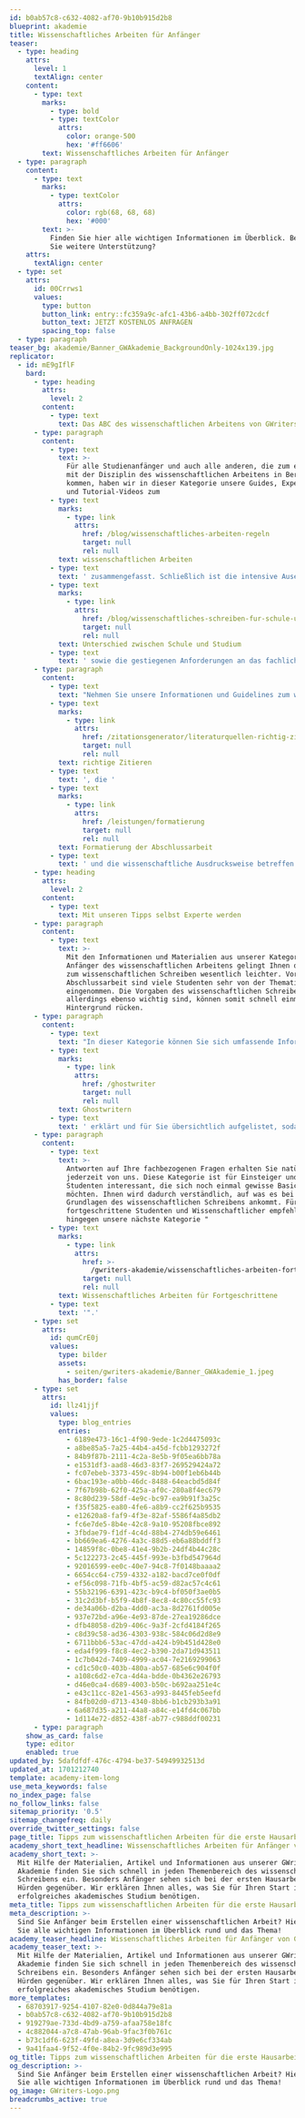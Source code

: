 ```yaml
---
id: b0ab57c8-c632-4082-af70-9b10b915d2b8
blueprint: akademie
title: Wissenschaftliches Arbeiten für Anfänger
teaser:
  - type: heading
    attrs:
      level: 1
      textAlign: center
    content:
      - type: text
        marks:
          - type: bold
          - type: textColor
            attrs:
              color: orange-500
              hex: '#ff6606'
        text: Wissenschaftliches Arbeiten für Anfänger
  - type: paragraph
    content:
      - type: text
        marks:
          - type: textColor
            attrs:
              color: rgb(68, 68, 68)
              hex: '#000'
        text: >-
          Finden Sie hier alle wichtigen Informationen im Überblick. Benötigen
          Sie weitere Unterstützung?
    attrs:
      textAlign: center
  - type: set
    attrs:
      id: 00Crrws1
      values:
        type: button
        button_link: entry::fc359a9c-afc1-43b6-a4bb-302ff072cdcf
        button_text: JETZT KOSTENLOS ANFRAGEN
        spacing_top: false
  - type: paragraph
teaser_bg: akademie/Banner_GWAkademie_BackgroundOnly-1024x139.jpg
replicator:
  - id: mE9gIflF
    bard:
      - type: heading
        attrs:
          level: 2
        content:
          - type: text
            text: Das ABC des wissenschaftlichen Arbeitens von GWriters
      - type: paragraph
        content:
          - type: text
            text: >-
              Für alle Studienanfänger und auch alle anderen, die zum ersten mal
              mit der Disziplin des wissenschaftlichen Arbeitens in Berührung
              kommen, haben wir in dieser Kategorie unsere Guides, Expertentipps
              und Tutorial-Videos zum 
          - type: text
            marks:
              - type: link
                attrs:
                  href: /blog/wissenschaftliches-arbeiten-regeln
                  target: null
                  rel: null
            text: wissenschaftlichen Arbeiten
          - type: text
            text: ' zusammengefasst. Schließlich ist die intensive Auseinandersetzung mit der Wissenschaft fast ein Studium für sich und bereits bei den ersten Hausarbeiten machen sich der '
          - type: text
            marks:
              - type: link
                attrs:
                  href: /blog/wissenschaftliches-schreiben-fur-schule-und-studium
                  target: null
                  rel: null
            text: Unterschied zwischen Schule und Studium
          - type: text
            text: ' sowie die gestiegenen Anforderungen an das fachliche und methodische Know-How bemerkbar. Wir erklären Ihnen alles Wichtige, was Sie für Ihren Start ins Studium und in die Wissenschaft benötigen.'
      - type: paragraph
        content:
          - type: text
            text: "Nehmen Sie unsere Informationen und Guidelines zum wissenschaftlichen Arbeiten als Begleiter mit durch Ihr Studium.\_Im Studium werden weitreichende Kenntnisse verlangt, die zum Beispiel die richtigen Argumentationstechniken, das Ziehen und Bewerten von wissenschaftlichen Schlussfolgerungen sowie methodische Aspekte wie das "
          - type: text
            marks:
              - type: link
                attrs:
                  href: /zitationsgenerator/literaturquellen-richtig-zitieren
                  target: null
                  rel: null
            text: richtige Zitieren
          - type: text
            text: ', die '
          - type: text
            marks:
              - type: link
                attrs:
                  href: /leistungen/formatierung
                  target: null
                  rel: null
            text: Formatierung der Abschlussarbeit
          - type: text
            text: ' und die wissenschaftliche Ausdrucksweise betreffen. Das wissenschaftliche Schreiben von Grund auf zu lernen und bis ins Detail zu verstehen, ist insbesondere für die Abschlussarbeit, die am Ende eines jeden Studiums bevorsteht, essentiell. Daher ist es sinnvoll und wichtig, sich von Beginn an mit wissenschaftlichen Arbeitstechniken zu befassen, wobei GWriters Ihnen mit allen unseren Informationsmaterialien stets als verlässlicher Partner zur Seite steht.'
      - type: heading
        attrs:
          level: 2
        content:
          - type: text
            text: Mit unseren Tipps selbst Experte werden
      - type: paragraph
        content:
          - type: text
            text: >-
              Mit den Informationen und Materialien aus unserer Kategorie für
              Anfänger des wissenschaftlichen Arbeitens gelingt Ihnen der Zugang
              zum wissenschaftlichen Schreiben wesentlich leichter. Vor der
              Abschlussarbeit sind viele Studenten sehr von der Thematik
              eingenommen. Die Vorgaben des wissenschaftlichen Schreiben, die
              allerdings ebenso wichtig sind, können somit schnell einmal in den
              Hintergrund rücken.
      - type: paragraph
        content:
          - type: text
            text: "In dieser Kategorie können Sie sich umfassende Informationen über die Bestandteile einer\_Abschlussarbeit einholen, die Ihnen die notwendigen Grundlagen für das Verfassen Ihrer ersten akademischen Arbeit vermitteln. Alle Teilbereiche sind detailliert aufgelistet, von unseren erfahrenen akademischen "
          - type: text
            marks:
              - type: link
                attrs:
                  href: /ghostwriter
                  target: null
                  rel: null
            text: Ghostwritern
          - type: text
            text: ' erklärt und für Sie übersichtlich aufgelistet, sodass Sie sich schnell und einfach in genau die Bereiche einarbeiten können, die Ihnen bisher noch Probleme verursacht haben oder gänzlich unbekannt waren.'
      - type: paragraph
        content:
          - type: text
            text: >-
              Antworten auf Ihre fachbezogenen Fragen erhalten Sie natürlich
              jederzeit von uns. Diese Kategorie ist für Einsteiger und alle
              Studenten interessant, die sich noch einmal gewisse Basics ansehen
              möchten. Ihnen wird dadurch verständlich, auf was es bei den
              Grundlagen des wissenschaftlichen Schreibens ankommt. Für
              fortgeschrittene Studenten und Wissenschaftlicher empfehlen wir
              hingegen unsere nächste Kategorie "
          - type: text
            marks:
              - type: link
                attrs:
                  href: >-
                    /gwriters-akademie/wissenschaftliches-arbeiten-fortgeschrittene
                  target: null
                  rel: null
            text: Wissenschaftliches Arbeiten für Fortgeschrittene
          - type: text
            text: '".'
      - type: set
        attrs:
          id: qumCrE0j
          values:
            type: bilder
            assets:
              - seiten/gwriters-akademie/Banner_GWAkademie_1.jpeg
            has_border: false
      - type: set
        attrs:
          id: llz41jjf
          values:
            type: blog_entries
            entries:
              - 6189e473-16c1-4f90-9ede-1c2d4475093c
              - a8be85a5-7a25-44b4-a45d-fcbb1293272f
              - 84b9f87b-2111-4c2a-8e5b-9f05ea6bb78a
              - e1531df3-aad8-46d3-83f7-269529424a72
              - fc07ebeb-3373-459c-8b94-b00f1eb6b44b
              - 6bac193e-a0bb-46dc-8488-64eacbd5d84f
              - 7f67b98b-62f0-425a-af0c-280a8f4ec679
              - 8c80d239-58df-4e9c-bc97-ea9b91f3a25c
              - f35f5825-ea80-4fe6-a8b9-cc2f625b9535
              - e12620a8-faf9-4f3e-82af-5586f4a85db2
              - fc6e7de5-8b4e-42c8-9a10-95208fbce892
              - 3fbdae79-f1df-4c4d-88b4-274db59e6461
              - bb669ea6-4276-4a3c-88d5-eb6a88bddff3
              - 14859f8c-0be8-41e4-9b2b-24df4b44c28c
              - 5c122273-2c45-445f-993e-b3fbd547964d
              - 92016599-ee0c-40e7-94c8-7f0148baaaa2
              - 6654cc64-c759-4332-a182-bacd7ce0f0df
              - ef56c098-71fb-4bf5-ac59-d82ac57c4c61
              - 55b32196-6391-423c-b9c4-bf050f3ae0b5
              - 31c2d3bf-b5f9-4b8f-8ec8-4c80cc55fc93
              - de34a06b-d2ba-4dd0-ac3a-8d2761fd005e
              - 937e72bd-a96e-4e93-87de-27ea19286dce
              - dfb48058-d2b9-406c-9a3f-2cfd4184f265
              - c8d39c58-ad36-4303-938c-584c06d2d8e9
              - 6711bbb6-53ac-47dd-a424-b9b451d428e0
              - eda4f999-f8c8-4ec2-b390-2da71d943511
              - 1c7b042d-7409-4999-ac04-7e2169299063
              - cd1c50c0-403b-480a-ab57-685e6c904f0f
              - a108c6d2-e7ca-4d4a-bdde-0b4362e26793
              - d46e0ca4-d689-4003-b50c-b692aa251e4c
              - e43c11cc-82e1-4563-a993-8445feb5eefd
              - 84fb02d0-d713-4340-8bb6-b1cb293b3a91
              - 6a687d35-a211-44a8-a84c-e14fd4c067bb
              - 1d114e72-d852-438f-ab77-c988ddf00231
      - type: paragraph
    show_as_card: false
    type: editor
    enabled: true
updated_by: 5dafdfdf-476c-4794-be37-54949932513d
updated_at: 1701212740
template: academy-item-long
use_meta_keywords: false
no_index_page: false
no_follow_links: false
sitemap_priority: '0.5'
sitemap_changefreq: daily
override_twitter_settings: false
page_title: Tipps zum wissenschaftlichen Arbeiten für die erste Hausarbeit
academy_short_text_headline: Wissenschaftliches Arbeiten für Anfänger von Gwriters
academy_short_text: >-
  Mit Hilfe der Materialien, Artikel und Informationen aus unserer GWriters
  Akademie finden Sie sich schnell in jeden Themenbereich des wissenschaftlichen
  Schreibens ein. Besonders Anfänger sehen sich bei der ersten Hausarbeit großen
  Hürden gegenüber. Wir erklären Ihnen alles, was Sie für Ihren Start in ein
  erfolgreiches akademisches Studium benötigen.
meta_title: Tipps zum wissenschaftlichen Arbeiten für die erste Hausarbeit
meta_description: >-
  Sind Sie Anfänger beim Erstellen einer wissenschaftlichen Arbeit? Hier finden
  Sie alle wichtigen Informationen im Überblick rund und das Thema!
academy_teaser_headline: Wissenschaftliches Arbeiten für Anfänger von Gwriters
academy_teaser_text: >-
  Mit Hilfe der Materialien, Artikel und Informationen aus unserer GWriters
  Akademie finden Sie sich schnell in jeden Themenbereich des wissenschaftlichen
  Schreibens ein. Besonders Anfänger sehen sich bei der ersten Hausarbeit großen
  Hürden gegenüber. Wir erklären Ihnen alles, was Sie für Ihren Start in ein
  erfolgreiches akademisches Studium benötigen.
more_templates:
  - 68703917-9254-4107-82e0-0d844a79e81a
  - b0ab57c8-c632-4082-af70-9b10b915d2b8
  - 919279ae-733d-4bd9-a759-afaa758e18fc
  - 4c882044-a7c8-47ab-96ab-9fac3f0b761c
  - b73c1df6-623f-49fd-a8ea-3d9e6cf334ab
  - 9a41faa4-9f52-4f0e-84b2-9fc989d3e995
og_title: Tipps zum wissenschaftlichen Arbeiten für die erste Hausarbeit
og_description: >-
  Sind Sie Anfänger beim Erstellen einer wissenschaftlichen Arbeit? Hier finden
  Sie alle wichtigen Informationen im Überblick rund und das Thema!
og_image: GWriters-Logo.png
breadcrumbs_active: true
---
```

